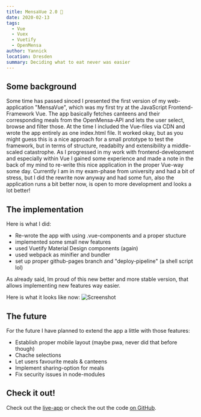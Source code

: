 ```yaml
---
title: MensaVue 2.0 🍲
date: 2020-02-13
tags: 
  - Vue
  - Vuex
  - Vuetify
  - OpenMensa
author: Yannick
location: Dresden
summary: Deciding what to eat never was easier
---
```


## Some background

Some time has passed sinced I presented the first version of my web-application "MensaVue", which was my first try at the JavaScript Frontend-Framework Vue. The app basically fetches canteens and their corresponding meals from the OpenMensa-API and lets the user select, browse and filter those. At the time I included the Vue-files via CDN and wrote the app entirely as one index.html file. It worked okay, but as you might guess this is a nice approach for a small prototype to test the framework,
but in terms of structure, readabilty and extensibility a middle-scaled catastrophe. As I progressed in my work with frontend-development and especially within Vue I gained some experience and made a note in the back of my mind to re-write this nice application in the proper Vue-way some day.
Currently I am in my exam-phase from university and had a bit of stress, but I did the rewrite now anyway and had some fun, also the application runs a bit better now, is open to more development and looks a lot better!

## The implementation

Here is what I did:

- Re-wrote the app with using .vue-components and a proper stucture
- implemented some small new features
- used Vuetify Material Design components (again)
- used webpack as minifier and bundler
- set up proper github-pages branch and "deploy-pipeline" (a shell script lol)

As already said, Im proud of this new better and more stable version, that allows implementing new features way easier.

Here is what it looks like now:
![Screenshot](https://user-images.githubusercontent.com/33640025/86590269-8e7ce600-bf8f-11ea-9f4b-18d25d242e5a.png)

## The future

For the future I have planned to extend the app a little with those features:

- Establish proper mobile layout (maybe pwa, never did that before though)
- Chache selections
- Let users favourite meals & canteens
- Implement sharing-option for meals
- Fix security issues in node-modules

## Check it out!

Check out the [live-app](https://mensa.yannickspoerl.de) or check the out the code [on GitHub](https://github.com/YannickSpoerl/mensavue).
